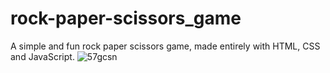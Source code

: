 # rock-paper-scissors_game
A simple and fun rock paper scissors game, made entirely with HTML, CSS and JavaScript.
![57gcsn](https://user-images.githubusercontent.com/64974151/116420047-04e71f00-a814-11eb-9f11-25fc1ab4b2c1.gif)
